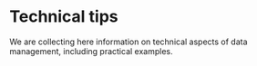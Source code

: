 # Technical tips

We are collecting here information on technical aspects of data management, including practical examples.

